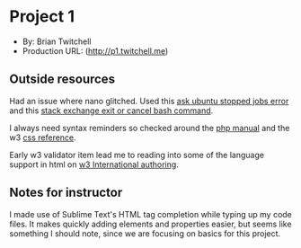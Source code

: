 # Project 1
+ By: Brian Twitchell
+ Production URL: (http://p1.twitchell.me)

## Outside resources
Had an issue where nano glitched. Used this [ask ubuntu stopped jobs error](https://askubuntu.com/questions/431606/what-should-i-do-when-i-get-there-are-stopped-jobs-error) and this [stack exchange exit or cancel bash command](https://unix.stackexchange.com/questions/45646/how-do-i-exit-or-cancel-a-bad-bash-command).

I always need syntax reminders so checked around the [php manual](https://secure.php.net/manual/en/language.basic-syntax.phpmode.php) and the
w3 [css reference](https://www.w3schools.com/css/).

Early w3 validator item lead me to reading into some of the language support in html on [w3 International authoring](https://www.w3.org/International/techniques/authoring-html#textprocessing).

## Notes for instructor
I made use of Sublime Text's HTML tag completion while typing up my code files. It makes quickly adding elements and properties easier, but seems like something I should note, since we are focusing on basics for this project.
